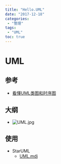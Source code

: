 ```yaml
---
title: "Hello.UML"
date: "2017-12-18"
categories:
 - "整理"
tags:
 - "UML"
toc: true
---
```



# UML

## 参考
- [看懂UML类图和时序图](http://design-patterns.readthedocs.io/zh_CN/latest/read_uml.html)


## 大纲
- ![UML.jpg](http://doc.yqjdcyy.com/ed06ec1f-6efe-4801-b891-c8bd4efee777.jpg)

## 使用
- StarUML
	- [UML.mdj](http://doc.yqjdcyy.com/a0a47da9-602c-423f-9032-4db554031391.mdj)

